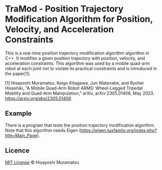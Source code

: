 # TraMod - Position Trajectory Modification Algorithm for Position, Velocity, and Acceleration Constraints

This is a real-time position trajectory modification algorithm algorithm in C++. It modifies a given position trajectory with position, velocity, and acceleration constraints. This algorithm was used by a mobile quad-arm robot at each joint not to violate its practical constraints and is introduced in the paper[1].

[1] Hisayoshi Muramatsu, Keigo Kitagawa, Jun Watanabe, and Ryohei Hisashiki, “A Mobile Quad-Arm Robot ARMS: Wheel-Legged Tripedal Mobility and Quad-Arm Manipulation,” arXiv, arXiv:2305.01406, May 2023. https://arxiv.org/abs/2305.01406

## Example

There is a program that tests the position trajectory modification algorithm. Note that this algorithm needs Eigen (https://eigen.tuxfamily.org/index.php?title=Main_Page).

## Licence

[MIT License](https://github.com/HisayoshiMuramatsu/PASF/blob/master/LICENSE) © Hisayoshi Muramatsu
